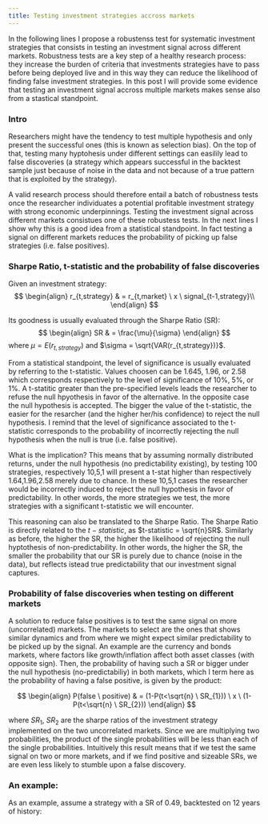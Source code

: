 ```yaml
---
title: Testing investment strategies accross markets
---
```


In the following lines I propose a robustenss test for systematic investment strategies that consists in testing an investment signal across different markets. 
Robustness tests are a key step of a healthy research process: they increase the burden of criteria that investments strategies have to pass before being deployed live and in this way they can reduce the likelihood of finding false investment strategies. 
In this post I will provide some evidence that testing an investment signal accross multiple markets makes sense also from a stastical standpoint.

### Intro 

Researchers might have the tendency to test multiple hypothesis and only present the successful ones (this is known as selection bias). On the top of that, testing many hyptohesis under different settings can easilily lead to false discoveries (a strategy which appears successful in the backtest sample just because of noise in the data and not because of a true pattern that is exploited by the strategy).

A valid research process should therefore entail a batch of robustness tests once the researcher individuates a potential profitable investment strategy with strong economic underpinnings. Testing the investment signal across different markets consistues one of these robustess tests. In the next lines I show why this is a good idea from a statistical standpoint. In fact testing a signal on different markets reduces the probability of picking up false strategies (i.e. false positives).

### Sharpe Ratio, t-statistic and the probability of false discoveries

Given an investment strategy:
$$
\begin{align}
r_{t,strategy} & = r_{t,market} \ x \ signal_{t-1,strategy}\\
\end{align}
$$

Its goodness is usually evaluated through the Sharpe Ratio (SR):
$$
\begin{align}
SR & = \frac{\mu}{\sigma}
\end{align}
$$
where $\mu = E(r_{t,strategy})$ and $\sigma = \sqrt{VAR(r_{t,strategy})}$. 

From a statistical standpoint, the level of significance is usually evaluated by referring to the t-statistic. Values choosen can be 1.645, 1.96, or 2.58 which corresponds respectively to the level of significance of 10%, 5%, or 1%. 
A t-statitic greater than the pre-specified levels leads the researcher to refuse the null hpyothesis in favor of the alternative. In the opposite case the null hypothesis is accepted. The bigger the value of the t-statistic, the easier for the resarcher (and the higher her/his confidence) to reject the null hypothesis.
I remind that the level of significance associated to the t-statistic corresponds to the probability of incorrectly rejecting the null hypothesis when the null is true (i.e. false positive). 

What is the implication? This means that by assuming normally distributed returns, under the null hypothesis (no predictability existing), by testing 100 strategies, respectively 10,5,1 will present a t-stat higher than respectively 1.64,1.96,2.58 merely due to chance. In these 10,5,1 cases the researcher would be incorrectly induced to reject the null hypothesis in favor of predictability. In other words, the more strategies we test, the more strategies with a significant t-statistic we will encounter.

This reasoning can also be translated to the Sharpe Ratio. The Sharpe Ratio is directly related to the $t-statistic$, as  $t-statistic = \sqrt{n}SR$. Similarly as before, the higher the SR, the higher the likelihood of rejecting the null hyptothesis of non-predictability. In other words, the higher the SR, the smaller the probability that our SR is purely due to chance (noise in the data), but reflects istead true predictability that our investment signal captures. 

### Probability of false discoveries when testing on different markets

A solution to reduce false positives is to test the same signal on more (uncorrelated) markets. The markets to select are the ones that shows similar dynamics and from where we might expect similar predictability to be picked up by the signal. An example are the currency and bonds markets, where factors like growth/inflation affect both asset classes (with opposite sign). Then, the probability of having such a SR or bigger  under the null hypothesis (no-predictabiliy) in both markets, which I term here as the probability of having a false positive, is given by the product:

$$
\begin{align}
P(false \ positive) & = (1-P(t<\sqrt{n} \ SR_{1})) \  x \  (1-P(t<\sqrt{n} \ SR_{2}))
\end{align}
$$

where $SR_1$, $SR_2$ are the sharpe ratios of the investment strategy implemented on the two uncorrelated markets. Since we are multiplying two probabilities, the product of the single probabilities will be less than each of the single probabilities. Intuitively this result means that if we test the same signal on two or more markets, and if we find positive and sizeable SRs, we are even less likely to stumble upon a false discovery.

### An example:

As an example, assume a strategy with a SR of 0.49, backtested on 12 years of history:


